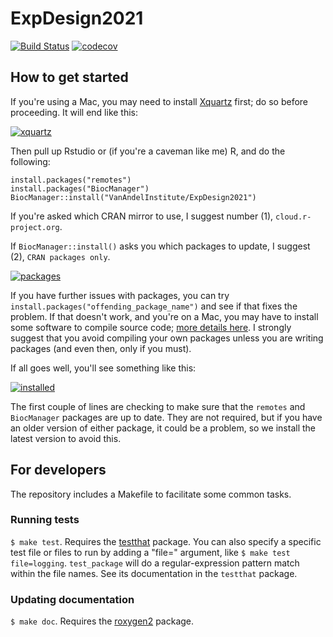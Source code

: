 # ExpDesign2021

[![Build Status](https://travis-ci.org/VanAndelInstitute/ExpDesign2021.png?branch=master)](https://travis-ci.org/VanAndelInstitute/ExpDesign2021)  [![codecov](https://codecov.io/gh/VanAndelInstitute/ExpDesign2021/branch/master/graph/badge.svg)](https://codecov.io/gh/VanAndelInstitute/ExpDesign2021)

## How to get started

If you're using a Mac, you may need to install [Xquartz](https://www.xquartz.org/) first; do so before proceeding. It will end like this:

[![xquartz](https://raw.githubusercontent.com/VanAndelInstitute/ExpDesign2021/main/inst/extdata/xquartz.png)](https://www.xquartz.org/)

Then pull up Rstudio or (if you're a caveman like me) R, and do the following: 

```
install.packages("remotes")
install.packages("BiocManager")
BiocManager::install("VanAndelInstitute/ExpDesign2021")
```

If you're asked which CRAN mirror to use, I suggest number (1), `cloud.r-project.org`.

If `BiocManager::install()` asks you which packages to update, I suggest (2), `CRAN packages only`.

[![packages](https://raw.githubusercontent.com/VanAndelInstitute/ExpDesign2021/main/inst/extdata/CRAN_packages_only.png)](https://github.com/VanAndelInstitute/ExpDesign2021)

If you have further issues with packages, you can try `install.packages("offending_package_name")` and see if that fixes the problem. 
If that doesn't work, and you're on a Mac, you may have to install some software to compile source code; [more details here](https://mac.r-project.org/tools/).
I strongly suggest that you avoid compiling your own packages unless you are writing packages (and even then, only if you must).

If all goes well, you'll see something like this: 

[![installed](https://github.com/VanAndelInstitute/ExpDesign2021/raw/main/inst/extdata/InstallationResults.png)](https://github.com/VanAndelInstitute/ExpDesign2021)

The first couple of lines are checking to make sure that the `remotes` and `BiocManager` packages are up to date. 
They are not required, but if you have an older version of either package, it could be a problem, so we install the latest version to avoid this. 

## For developers

The repository includes a Makefile to facilitate some common tasks.

### Running tests

`$ make test`. Requires the [testthat](https://github.com/hadley/testthat) package. You can also specify a specific test file or files to run by adding a "file=" argument, like `$ make test file=logging`. `test_package` will do a regular-expression pattern match within the file names. See its documentation in the `testthat` package.

### Updating documentation

`$ make doc`. Requires the [roxygen2](https://github.com/klutometis/roxygen) package.
